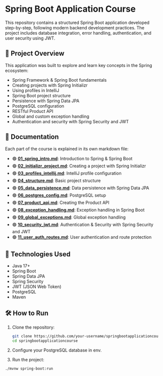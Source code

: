 # Spring Boot Application Course

This repository contains a structured Spring Boot application developed step-by-step, following modern backend development practices. The project includes database integration, error handling, authentication, and user security using JWT.

## 🧱 Project Overview

This application was built to explore and learn key concepts in the Spring ecosystem:

- Spring Framework & Spring Boot fundamentals
- Creating projects with Spring Initializr
- Using profiles in IntelliJ
- Spring Boot project structure
- Persistence with Spring Data JPA
- PostgreSQL configuration
- RESTful Product API
- Global and custom exception handling
- Authentication and security with Spring Security and JWT

## 📁 Documentation

Each part of the course is explained in its own markdown file:

- 🟢 [**01_spring_intro.md**](docs/01_spring_intro.md): Introduction to Spring & Spring Boot  
- 🟢 [**02_initializr_project.md**](docs/02_initializr_project.md): Creating a project with Spring Initializr  
- 🟢 [**03_profiles_intellij.md**](docs/03_profiles_intellij.md): IntelliJ profile configuration  
- 🟢 [**04_structure.md**](docs/04_structure.md): Basic project structure  
- 🟢 [**05_data_persistence.md**](docs/05_data_persistence.md): Data persistence with Spring Data JPA  
- 🟢 [**06_postgres_config.md**](docs/06_postgres_config.md): PostgreSQL setup  
- 🟢 [**07_product_api.md**](docs/07_product_api.md): Creating the Product API  
- 🟢 [**08_exception_handling.md**](docs/08_exception_handling.md): Exception handling in Spring Boot  
- 🟢 [**09_global_exceptions.md**](docs/09_global_exceptions.md): Global exception handling  
- 🟢 [**10_security_jwt.md**](docs/10_security_jwt.md): Authentication & Security with Spring Security and JWT  
- 🟢 [**11_user_auth_routes.md**](docs/11_user_auth_routes.md): User authentication and route protection  

## 🚀 Technologies Used

- Java 17+
- Spring Boot
- Spring Data JPA
- Spring Security
- JWT (JSON Web Token)
- PostgreSQL
- Maven

## 🛠️ How to Run

1. Clone the repository:
   ```bash
   git clone https://github.com/your-username/springbootapplicationcourse.git
   cd springbootapplicationcourse
   ```
   
2. Configure your PostgreSQL database in env.

3. Run the project:
  ```bash
  ./mvnw spring-boot:run
  ```
